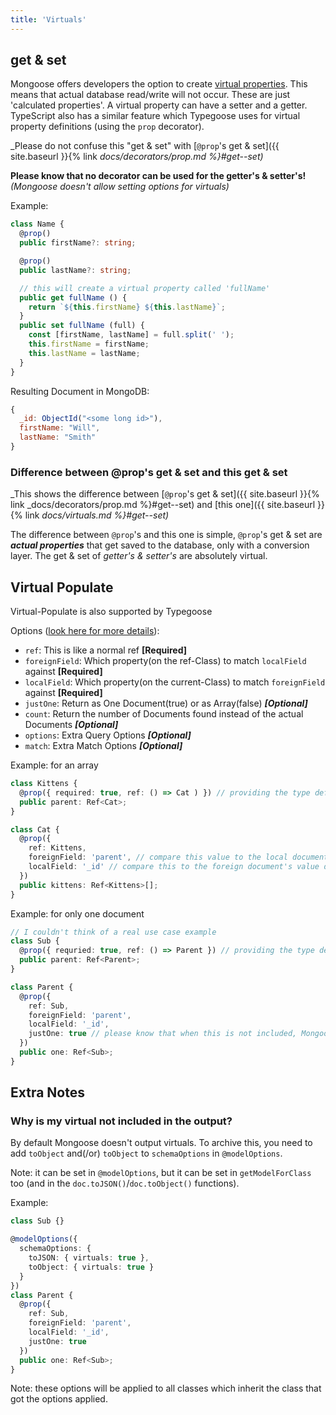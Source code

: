 ```yaml
---
title: 'Virtuals'
---
```


## get & set

Mongoose offers developers the option to create [virtual properties](http://mongoosejs.com/docs/api.html#schema_Schema-virtual). This means
that actual database read/write will not occur. These are just 'calculated properties'. A virtual property can have a setter and a getter.
TypeScript also has a similar feature which Typegoose uses for virtual property definitions (using the `prop` decorator).

_Please do not confuse this "get & set" with [`@prop`'s get & set]({{ site.baseurl }}{% link _docs/decorators/prop.md %}#get--set)_

**Please know that no decorator can be used for the getter's & setter's!** _(Mongoose doesn't allow setting options for virtuals)_

Example:

```ts
class Name {
  @prop()
  public firstName?: string;

  @prop()
  public lastName?: string;

  // this will create a virtual property called 'fullName'
  public get fullName () {
    return `${this.firstName} ${this.lastName}`;
  }
  public set fullName (full) {
    const [firstName, lastName] = full.split(' ');
    this.firstName = firstName;
    this.lastName = lastName;
  }
}
```

Resulting Document in MongoDB:

```js
{
  _id: ObjectId("<some long id>"),
  firstName: "Will",
  lastName: "Smith"
}
```

### Difference between @prop's get & set and this get & set

_This shows the difference between [`@prop`'s get & set]({{ site.baseurl }}{% link _docs/decorators/prop.md %}#get--set) and [this
one]({{ site.baseurl }}{% link _docs/virtuals.md %}#get--set)_

The difference between `@prop`'s and this one is simple, `@prop`'s get & set are **_actual properties_** that get saved to the database,
only with a conversion layer. The get & set of _getter's & setter's_ are absolutely virtual.

## Virtual Populate

Virtual-Populate is also supported by Typegoose

Options ([look here for more details](https://mongoosejs.com/docs/api/schema.html#schema_Schema-virtual)):

- `ref`: This is like a normal ref **[Required]**
- `foreignField`: Which property(on the ref-Class) to match `localField` against **[Required]**
- `localField`: Which property(on the current-Class) to match `foreignField` against **[Required]**
- `justOne`: Return as One Document(true) or as Array(false) **_[Optional]_**
- `count`: Return the number of Documents found instead of the actual Documents **_[Optional]_**
- `options`: Extra Query Options **_[Optional]_**
- `match`: Extra Match Options **_[Optional]_**

Example: for an array

```ts
class Kittens {
  @prop({ required: true, ref: () => Cat ) }) // providing the type deferred
  public parent: Ref<Cat>;
}

class Cat {
  @prop({
    ref: Kittens,
    foreignField: 'parent', // compare this value to the local document populate is called on
    localField: '_id' // compare this to the foreign document's value defined in "foreignField"
  })
  public kittens: Ref<Kittens>[];
}
```

Example: for only one document

```ts
// I couldn't think of a real use case example
class Sub {
  @prop({ requried: true, ref: () => Parent }) // providing the type deferred
  public parent: Ref<Parent>;
}

class Parent {
  @prop({
    ref: Sub,
    foreignField: 'parent',
    localField: '_id',
    justOne: true // please know that when this is not included, Mongoose will return an array
  })
  public one: Ref<Sub>;
}
```

## Extra Notes

### Why is my virtual not included in the output?

By default Mongoose doesn't output virtuals. To archive this, you need to add `toObject` and(/or) `toObject` to `schemaOptions` in
`@modelOptions`.

Note: it can be set in `@modelOptions`, but it can be set in `getModelForClass` too (and in the `doc.toJSON()`/`doc.toObject()` functions).

Example:

```ts
class Sub {}

@modelOptions({
  schemaOptions: {
    toJSON: { virtuals: true },
    toObject: { virtuals: true }
  }
})
class Parent {
  @prop({
    ref: Sub,
    foreignField: 'parent',
    localField: '_id',
    justOne: true
  })
  public one: Ref<Sub>;
}
```

Note: these options will be applied to all classes which inherit the class that got the options applied.
